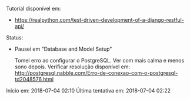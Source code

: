 Tutorial disponível em:

- https://realpython.com/test-driven-development-of-a-django-restful-api/

Status:

- Pausei em "Database and Model Setup"

   Tomei erro ao configurar o PostgreSQL. Ver com mais calma e menos sono depois. Verificar resolução disponível em: http://postgresql.nabble.com/Erro-de-conexao-com-o-postgresql-td2048576.html


Início em: 2018-07-04 02:10
Última tentativa em: 2018-07-04 02:22
